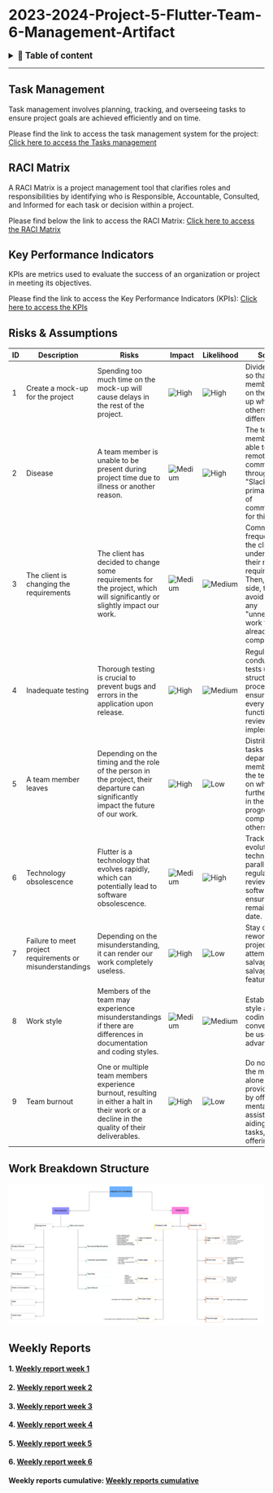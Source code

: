 # 2023-2024-Project-5-Flutter-Team-6-Management-Artifact

<details>

The purpose of this document is to consolidate various management documents, including:

<summary style="font-size:1.2em; font-weight:bold;">📒 Table of content</summary>

- [Task Management](#task-management)
- [RACI Matrix](#raci-matrix)
- [Key Performance Indicators](#key-performance-indicators)
- [Risks & Assumptions](#risks--assumptions)
- [Work Breakdown Structure](#work-breakdown-structure)
- [Weekly Reports](#weekly-reports)

</details>

--- 

## Task Management

Task management involves planning, tracking, and overseeing tasks to ensure project goals are achieved efficiently and on time.

Please find the link to access the task management system for the project:
[Click here to access the Tasks management](https://github.com/orgs/algosup/projects/38/views/2)

## RACI Matrix

A RACI Matrix is a project management tool that clarifies roles and responsibilities by identifying who is Responsible, Accountable, Consulted, and Informed for each task or decision within a project.

Please find below the link to access the RACI Matrix: 
[Click here to access the RACI Matrix](https://docs.google.com/spreadsheets/d/10ZbWIpqn-2SadDrWjFHDADPKnfyFeKjgmvkHfTlshJc/edit?usp=sharing)

## Key Performance Indicators

KPIs are metrics used to evaluate the success of an organization or project in meeting its objectives.

Please find the link to access the Key Performance Indicators (KPIs):
[Click here to access the KPIs](https://docs.google.com/spreadsheets/d/1_NtD3N7J1JXPJ5G0PueC0aTPjuULL5pNOoYmKntFY4M/edit?usp=sharing)

## Risks & Assumptions

| ID  | Description                                                                                         | Risks                                                                                                                | Impact | Likelihood | Solution                                                                                                                                      |
| --- | --------------------------------------------------------------------------------------------------- | -------------------------------------------------------------------------------------------------------------------- | ------ | ---------- | --------------------------------------------------------------------------------------------------------------------------------------------- |
| 1 | Create a mock-up for the project | Spending too much time on the mock-up will cause delays in the rest of the project. | ![High](https://img.shields.io/badge/High-bb2124) | ![High](https://img.shields.io/badge/High-bb2124) | Divide the team so that some members work on the mock-up while the others focus on different tasks. |
| 2 | Disease | A team member is unable to be present during project time due to illness or another reason. | ![Medium](https://img.shields.io/badge/Medium-e6b400) | ![High](https://img.shields.io/badge/High-bb2124) | The team member will be able to work remotely by communicating through "Slack", our primary means of communication for this project. |
| 3 | The client is changing the requirements | The client has decided to change some requirements for the project, which will significantly or slightly impact our work. | ![Medium](https://img.shields.io/badge/Medium-e6b400) | ![Medium](https://img.shields.io/badge/Medium-e6b400) | Communicate frequently with the client to understand their new requirements. Then, on our side, try to avoid redoing any "unnecessary" work that was already completed. | 
| 4 | Inadequate testing | Thorough testing is crucial to prevent bugs and errors in the application upon release. | ![High](https://img.shields.io/badge/High-bb2124) | ![Medium](https://img.shields.io/badge/Medium-e6b400) | Regularly conducting tests using a structured process and ensuring that every functionality is reviewed after implementation. | 
| 5 | A team member leaves | Depending on the timing and the role of the person in the project, their departure can significantly impact the future of our work. | ![High](https://img.shields.io/badge/High-bb2124) | ![Low](https://img.shields.io/badge/Low-0b6623) | Distribute the tasks of the departing member among the team based on who is the furthest along in their progress compared to others. |
| 6 | Technology obsolescence | Flutter is a technology that evolves rapidly, which can potentially lead to software obsolescence. | ![Medium](https://img.shields.io/badge/Medium-e6b400) | ![High](https://img.shields.io/badge/High-bb2124) | Track the evolution of the technology in parallel and regularly review the software to ensure it remains up-to-date. |
| 7 | Failure to meet project requirements or misunderstandings | Depending on the misunderstanding, it can render our work completely useless. | ![High](https://img.shields.io/badge/High-bb2124) | ![Low](https://img.shields.io/badge/Low-0b6623) | Stay calm and rework the project by attempting to salvage any salvageable features. |
| 8 | Work style | Members of the team may experience misunderstandings if there are differences in documentation and coding styles. | ![Medium](https://img.shields.io/badge/Medium-e6b400) | ![Medium](https://img.shields.io/badge/Medium-e6b400) | Establish the style and coding conventions to be used in advance. |
| 9 | Team burnout | One or multiple team members experience burnout, resulting in either a halt in their work or a decline in the quality of their deliverables. | ![High](https://img.shields.io/badge/High-bb2124) | ![Low](https://img.shields.io/badge/Low-0b6623) | Do not leave the member(s) alone and provide support by offering mental assistance, aiding with their tasks, and offering advice. |


## Work Breakdown Structure

![WBS](/documents/images/management/Work%20breakdown%20structure.png)

## Weekly Reports

#### 1. [Weekly report week 1](/documents/management/weekly_reports/week_1.md)
#### 2. [Weekly report week 2](/documents/management/weekly_reports/week_2.md)
#### 3. [Weekly report week 3](/documents/management/weekly_reports/week_3.md)
#### 4. [Weekly report week 4](/documents/management/weekly_reports/week_4.md)
#### 5. [Weekly report week 5](/documents/management/weekly_reports/week_5.md)
#### 6. [Weekly report week 6](/documents/management/weekly_reports/week_6.md)

#### Weekly reports cumulative: [Weekly reports cumulative](/documents/management/weekly_reports/cumulative.md)